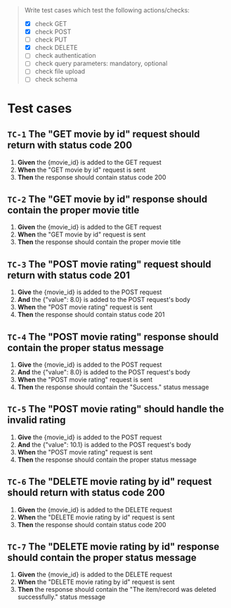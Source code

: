 > Write test cases which test the following actions/checks:
> - [x] check GET
> - [x] check POST
> - [ ] check PUT
> - [x] check DELETE
> - [ ] check authentication
> - [ ] check query parameters: mandatory, optional
> - [ ] check file upload
> - [ ] check schema

# Test cases

## `TC-1` The "GET movie by id" request should return with status code 200
1. **Given** the {movie_id} is added to the GET request
2. **When** the "GET movie by id" request is sent
3. **Then** the response should contain status code 200

## `TC-2` The "GET movie by id" response should contain the proper movie title
1. **Given** the {movie_id} is added to the GET request
2. **When** the "GET movie by id" request is sent
3. **Then** the response should contain the proper movie title

## `TC-3` The "POST movie rating" request should return with status code 201
1. **Give** the {movie_id} is added to the POST request
2. **And** the {"value": 8.0} is added to the POST request's body
3. **When** the "POST movie rating" request is sent
4. **Then** the response should contain status code 201

## `TC-4` The "POST movie rating" response should contain the proper status message
1. **Give** the {movie_id} is added to the POST request
2. **And** the {"value": 8.0} is added to the POST request's body
3. **When** the "POST movie rating" request is sent
4. **Then** the response should contain the "Success." status message

## `TC-5` The "POST movie rating" should handle the invalid rating
1. **Give** the {movie_id} is added to the POST request
2. **And** the {"value": 10.1} is added to the POST request's body
3. **When** the "POST movie rating" request is sent
4. **Then** the response should contain the proper status message

## `TC-6` The "DELETE movie rating by id" request should return with status code 200
1. **Given** the {movie_id} is added to the DELETE request
2. **When** the "DELETE movie rating by id" request is sent
3. **Then** the response should contain status code 200

## `TC-7` The "DELETE movie rating by id" response should contain the proper status message
1. **Given** the {movie_id} is added to the DELETE request
2. **When** the "DELETE movie rating by id" request is sent
3. **Then** the response should contain the "The item/record was deleted successfully." status message